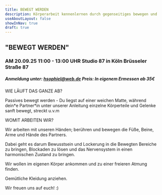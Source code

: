 ```yaml
---
title: BEWEGT WERDEN
description: Körperarbeit kennenlernen durch gegenseitiges bewegen und berühren
useAboutLayout: false
showInNav: true
draft: true
---
```


## "BEWEGT WERDEN"

### AM 20.09.25 11:00 - 13:00 UHR  Studio 87 in Köln Brüsseler Straße 87

##### Anmeldung unter: [hsophiel@web.de](mailto:hsophiel@web.de)  Preis: In eigenem Ermessen ab 35€

WIE LÄUFT DAS GANZE AB?

Passives bewegt werden - Du liegst auf einer weichen Matte, während dein\*e Partner\*in unter unserer Anleitung einzelne Körperteile und Gelenke sanft bewegt, streckt u.v.m

WOMIT ARBEITEN WIR?

Wir arbeiten mit unseren Händen; berühren und bewegen die Füße, Beine, Arme und Hände des Partners.

Dabei geht es darum Bewusstsein und Lockerung in die Bewegten Bereiche zu bringen, Blockaden zu lösen und das Nervensystem in einen harmonischen Zustand zu bringen.

Wir wollen im eigenen Körper ankommen und zu einer freieren Atmung finden.

Gemütliche Kleidung anziehen.

Wir freuen uns auf euch! :)

